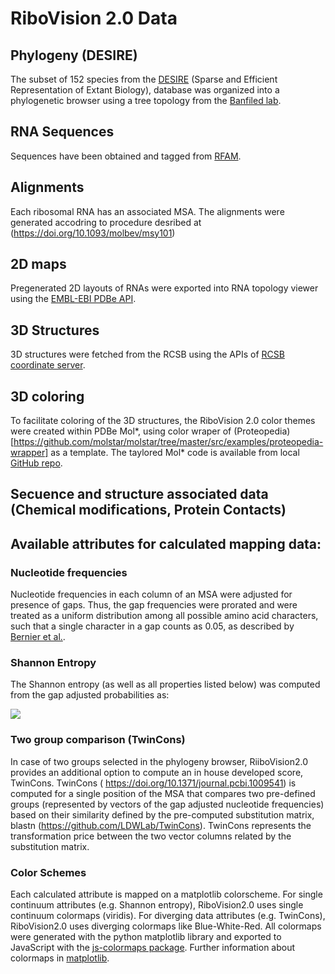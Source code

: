 # RiboVision 2.0 Data
## Phylogeny (DESIRE)
The subset of 152 species from the [DESIRE](https://doi.org/10.1093/molbev/msy101) (Sparse and Efficient Representation of Extant Biology), 
database was organized into a phylogenetic browser using a tree topology from the [Banfiled lab](https://doi.org/10.1038/nmicrobiol.2016.48).

## RNA Sequences
Sequences have been obtained and tagged from [RFAM](https://rfam.org).

## Alignments 
Each ribosomal RNA has an associated MSA. The alignments were generated accodring to procedure desribed at (https://doi.org/10.1093/molbev/msy101)

## 2D maps 
Pregenerated 2D layouts of RNAs were exported into RNA topology viewer using the [EMBL-EBI PDBe API](https://www.ebi.ac.uk/pdbe/static/entry/7k00_1_A.json).

## 3D Structures 
3D structures were fetched from the RCSB  using the APIs of [RCSB coordinate server](https://models.rcsb.org/v1/7k00/).

## 3D coloring
To facilitate coloring of the 3D structures, the RiboVision 2.0 color themes were created within PDBe Mol*, using color wraper of (Proteopedia)[https://github.com/molstar/molstar/tree/master/src/examples/proteopedia-wrapper]  as a template. The taylored Mol* code is available from local [GitHub repo](https://github.com/LDWLab/pdbe-molstar-GT).

## Secuence and structure associated data (Chemical modifications, Protein Contacts)


## Available attributes for calculated mapping data:
### Nucleotide frequencies
Nucleotide frequencies in each column of an MSA were adjusted for presence of gaps. Thus, the gap frequencies were prorated and were treated as a uniform distribution among all possible amino acid characters, such that a single character in a gap counts as 0.05, as described by [Bernier et al.](10.1093/molbev/msy101).

### Shannon Entropy
The Shannon entropy (as well as all properties listed below) was computed from the gap adjusted probabilities as:

<img src="https://render.githubusercontent.com/render/math?math=H_{SE}(n) = -\sum_{i=1}^c p_i(n)log_2p_i(n) \approx -\sum_{i=1}^c f_i(n)log_2f_i(n)">

### Two group comparison (TwinCons)
In case of two groups selected in the phylogeny browser, RiiboVision2.0 provides an additional option to compute an in house developed score, TwinCons. TwinCons (
https://doi.org/10.1371/journal.pcbi.1009541) is computed for a single position of the MSA that compares two pre-defined groups (represented by vectors of the gap adjusted nucleotide frequencies) based on their similarity defined by the pre-computed substitution matrix, blastn (https://github.com/LDWLab/TwinCons). TwinCons represents the transformation price between the two vector columns related by the substitution matrix. 

### Color Schemes
Each calculated attribute is mapped on a matplotlib colorscheme. For single continuum attributes (e.g. Shannon entropy), RiboVision2.0 uses single continuum colormaps (viridis). For diverging data attributes (e.g. TwinCons), RiboVision2.0 uses diverging colormaps like Blue-White-Red. All colormaps were generated with the python matplotlib library and exported to JavaScript with the [js-colormaps package](https://github.com/timothygebhard/js-colormaps). Further information about colormaps in [matplotlib](https://bids.github.io/colormap/).
